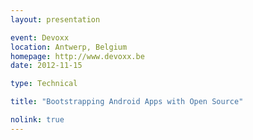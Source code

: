 ```yaml
---
layout: presentation

event: Devoxx
location: Antwerp, Belgium
homepage: http://www.devoxx.be
date: 2012-11-15

type: Technical

title: "Bootstrapping Android Apps with Open Source"

nolink: true
---
```

